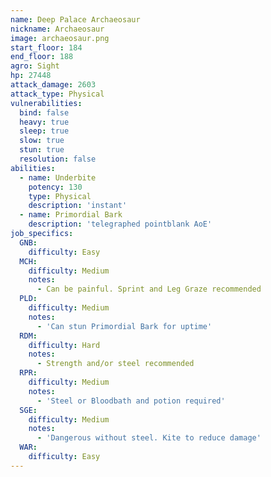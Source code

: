 ```yaml
---
name: Deep Palace Archaeosaur
nickname: Archaeosaur
image: archaeosaur.png
start_floor: 184
end_floor: 188
agro: Sight
hp: 27448
attack_damage: 2603
attack_type: Physical
vulnerabilities:
  bind: false
  heavy: true
  sleep: true
  slow: true
  stun: true
  resolution: false
abilities:
  - name: Underbite
    potency: 130
    type: Physical
    description: 'instant'
  - name: Primordial Bark
    description: 'telegraphed pointblank AoE'
job_specifics:
  GNB:
    difficulty: Easy
  MCH:
    difficulty: Medium
    notes:
      - Can be painful. Sprint and Leg Graze recommended
  PLD:
    difficulty: Medium
    notes:
      - 'Can stun Primordial Bark for uptime'
  RDM:
    difficulty: Hard
    notes:
      - Strength and/or steel recommended
  RPR:
    difficulty: Medium
    notes:
      - 'Steel or Bloodbath and potion required'
  SGE:
    difficulty: Medium
    notes:
      - 'Dangerous without steel. Kite to reduce damage'
  WAR:
    difficulty: Easy
---
```

